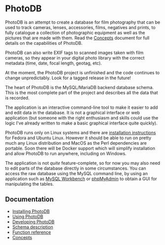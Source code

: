 # PhotoDB

PhotoDB is an attempt to create a database for film photography that can be used to track
cameras, lenses, accessories, films, negatives and prints, to fully catalogue a collection of
photographic equipment as well as the pictures that are made with them. Read the
[Concepts](docs/CONCEPTS.md) document for full details on the capabilities of PhotoDB.

PhotoDB can also write EXIF tags to scanned images taken with film cameras, so they appear in
your digital photo library with the correct metadata (time, date, focal length, geotag, etc).

At the moment, the PhotoDB project is unfinished and the code continues to change unpredictably.
Look for a tagged release in the future!

The heart of PhotoDB is the MySQL/MariaDB backend database schema. This is the most complete
part of the project and describes all the data that is recorded.

The application is an interactive command-line tool to make it easier to add and edit data in
the database. It is not a graphical interface or web application (but someone with the right
enthusiasm and skills could use the logic I've already written to make a basic graphical
interface quite quickly).

PhotoDB runs only on Linux systems and there are [installation instructions](docs/INSTALL.md)
for Fedora and Ubuntu Linux. However it should be able to run on pretty much any Linux
distribution and MacOS as the Perl dependencies are portable. Soon there will be Docker support
which will simplify installation and allow PhotoDB to run anywhere, including on Windows.

The application is not *quite* feature-complete, so for now you may also need to edit parts of
the database directly in some circumstances. You can access the raw database using the MySQL
command line, by using an application such as [MySQL Workbench](http://www.mysql.com/products/workbench/)
or [phpMyAdmin](http://www.phpmyadmin.net/home_page/index.php) to obtain a GUI for manipulating
the tables.

## Documentation

* [Installing PhotoDB](docs/INSTALL.md)
* [Using PhotoDB](docs/USAGE.md)
* [Developing PhotoDB](docs/CONTRIBUTING.md)
* [Schema description](docs/SCHEMA.md)
* [Function reference](docs/FUNCTIONS.md)
* [Concepts](docs/CONCEPTS.md)
